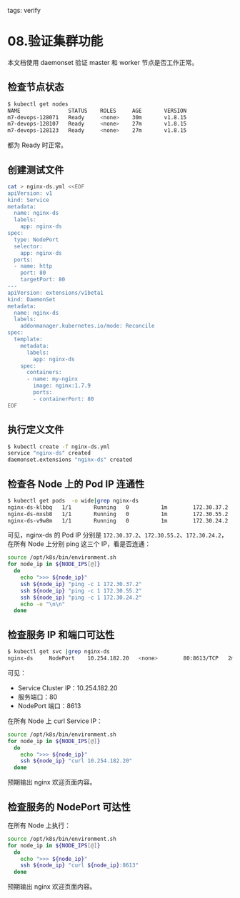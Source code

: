 <!-- toc -->

tags: verify

# 08.验证集群功能

本文档使用 daemonset 验证 master 和 worker 节点是否工作正常。

## 检查节点状态

``` bash
$ kubectl get nodes
NAME               STATUS    ROLES     AGE       VERSION
m7-devops-128071   Ready     <none>    30m       v1.8.15
m7-devops-128107   Ready     <none>    27m       v1.8.15
m7-devops-128123   Ready     <none>    27m       v1.8.15
```

都为 Ready 时正常。

## 创建测试文件

``` bash
cat > nginx-ds.yml <<EOF
apiVersion: v1
kind: Service
metadata:
  name: nginx-ds
  labels:
    app: nginx-ds
spec:
  type: NodePort
  selector:
    app: nginx-ds
  ports:
  - name: http
    port: 80
    targetPort: 80
---
apiVersion: extensions/v1beta1
kind: DaemonSet
metadata:
  name: nginx-ds
  labels:
    addonmanager.kubernetes.io/mode: Reconcile
spec:
  template:
    metadata:
      labels:
        app: nginx-ds
    spec:
      containers:
      - name: my-nginx
        image: nginx:1.7.9
        ports:
        - containerPort: 80
EOF
```

## 执行定义文件

``` bash
$ kubectl create -f nginx-ds.yml
service "nginx-ds" created
daemonset.extensions "nginx-ds" created
```

## 检查各 Node 上的 Pod IP 连通性

``` bash
$ kubectl get pods  -o wide|grep nginx-ds
nginx-ds-klbbq   1/1       Running   0          1m        172.30.37.2   m7-devops-128123
nginx-ds-mxsb8   1/1       Running   0          1m        172.30.55.2   m7-devops-128107
nginx-ds-v9w8m   1/1       Running   0          1m        172.30.24.2   m7-devops-128071
```

可见，nginx-ds 的 Pod IP 分别是 `172.30.37.2`、`172.30.55.2`、`172.30.24.2`，在所有 Node 上分别 ping 这三个 IP，看是否连通：

``` bash
source /opt/k8s/bin/environment.sh
for node_ip in ${NODE_IPS[@]}
  do
    echo ">>> ${node_ip}"
    ssh ${node_ip} "ping -c 1 172.30.37.2"
    ssh ${node_ip} "ping -c 1 172.30.55.2"
    ssh ${node_ip} "ping -c 1 172.30.24.2"
    echo -e "\n\n"
  done
```

## 检查服务 IP 和端口可达性

``` bash
$ kubectl get svc |grep nginx-ds
nginx-ds     NodePort    10.254.182.20   <none>        80:8613/TCP   2m
```

可见：

+ Service Cluster IP：10.254.182.20
+ 服务端口：80
+ NodePort 端口：8613

在所有 Node 上 curl Service IP：

``` bash
source /opt/k8s/bin/environment.sh
for node_ip in ${NODE_IPS[@]}
  do
    echo ">>> ${node_ip}"
    ssh ${node_ip} "curl 10.254.182.20"
  done
```

预期输出 nginx 欢迎页面内容。

## 检查服务的 NodePort 可达性

在所有 Node 上执行：

``` bash
source /opt/k8s/bin/environment.sh
for node_ip in ${NODE_IPS[@]}
  do
    echo ">>> ${node_ip}"
    ssh ${node_ip} "curl ${node_ip}:8613"
  done
```

预期输出 nginx 欢迎页面内容。